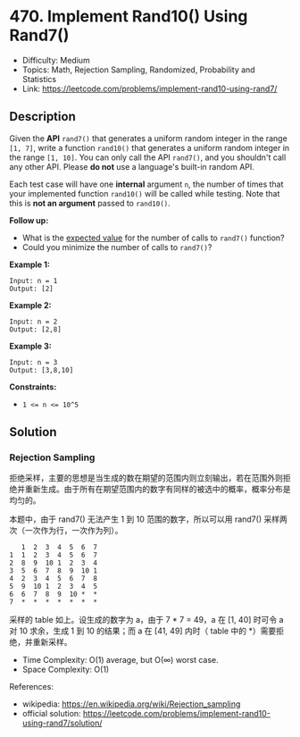# 470. Implement Rand10() Using Rand7()

- Difficulty: Medium
- Topics: Math, Rejection Sampling, Randomized, Probability and Statistics
- Link: https://leetcode.com/problems/implement-rand10-using-rand7/

## Description

Given the **API** `rand7()` that generates a uniform random integer in the range `[1, 7]`, write a function `rand10()` that generates a uniform random integer in the range `[1, 10]`. You can only call the API `rand7()`, and you shouldn't call any other API. Please **do not** use a language's built-in random API.

Each test case will have one **internal** argument `n`, the number of times that your implemented function `rand10()` will be called while testing. Note that this is **not an argument** passed to `rand10()`.

**Follow up:**

- What is the [expected value](https://en.wikipedia.org/wiki/Expected_value) for the number of calls to `rand7()` function?
- Could you minimize the number of calls to `rand7()`?

**Example 1:**

```
Input: n = 1
Output: [2]
```

**Example 2:**

```
Input: n = 2
Output: [2,8]
```

**Example 3:**

```
Input: n = 3
Output: [3,8,10]
```

**Constraints:**

- `1 <= n <= 10^5`

## Solution

### Rejection Sampling

拒绝采样，主要的思想是当生成的数在期望的范围内则立刻输出，若在范围外则拒绝并重新生成。由于所有在期望范围内的数字有同样的被选中的概率，概率分布是均匀的。

本题中，由于 rand7() 无法产生 1 到 10 范围的数字，所以可以用 rand7() 采样两次（一次作为行，一次作为列）。

```shell
   1  2  3  4  5  6  7
1  1  2  3  4  5  6  7
2  8  9  10 1  2  3  4
3  5  6  7  8  9  10 1
4  2  3  4  5  6  7  8
5  9  10 1  2  3  4  5
6  6  7  8  9  10 *  *
7  *  *  *  *  *  *  *
```

采样的 table 如上。设生成的数字为 a，由于 7 \* 7 = 49，a 在 [1, 40] 时可令 a 对 10 求余，生成 1 到 10 的结果；而 a 在 [41, 49] 内时（ table 中的 \*）需要拒绝，并重新采样。

- Time Complexity: O(1) average, but O(∞) worst case.
- Space Complexity: O(1)

References:

- wikipedia: https://en.wikipedia.org/wiki/Rejection_sampling
- official solution: https://leetcode.com/problems/implement-rand10-using-rand7/solution/
